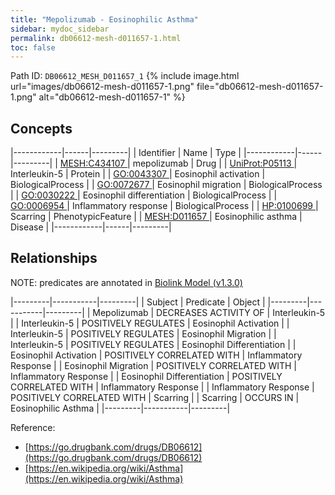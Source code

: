 ```yaml
---
title: "Mepolizumab - Eosinophilic Asthma"
sidebar: mydoc_sidebar
permalink: db06612-mesh-d011657-1.html
toc: false 
---
```



Path ID: `DB06612_MESH_D011657_1`
{% include image.html url="images/db06612-mesh-d011657-1.png" file="db06612-mesh-d011657-1.png" alt="db06612-mesh-d011657-1" %}

## Concepts

|------------|------|---------|
| Identifier | Name | Type    |
|------------|------|---------|
| <a href="https://identifiers.org/MESH:C434107">MESH:C434107 </a> | mepolizumab | Drug |
| <a href="https://identifiers.org/UniProt:P05113">UniProt:P05113 </a> | Interleukin-5 | Protein |
| <a href="https://identifiers.org/GO:0043307">GO:0043307 </a> | Eosinophil activation | BiologicalProcess |
| <a href="https://identifiers.org/GO:0072677">GO:0072677 </a> | Eosinophil migration | BiologicalProcess |
| <a href="https://identifiers.org/GO:0030222">GO:0030222 </a> | Eosinophil differentiation | BiologicalProcess |
| <a href="https://identifiers.org/GO:0006954">GO:0006954 </a> | Inflammatory response | BiologicalProcess |
| <a href="https://identifiers.org/HP:0100699">HP:0100699 </a> | Scarring | PhenotypicFeature |
| <a href="https://identifiers.org/MESH:D011657">MESH:D011657 </a> | Eosinophilic asthma | Disease |
|------------|------|---------|

## Relationships


NOTE: predicates are annotated in <a href="https://github.com/biolink/biolink-model/releases/tag/v1.3.0">Biolink Model (v1.3.0)</a>

|---------|-----------|---------|
| Subject | Predicate | Object  |
|---------|-----------|---------|
| Mepolizumab | DECREASES ACTIVITY OF | Interleukin-5 |
| Interleukin-5 | POSITIVELY REGULATES | Eosinophil Activation |
| Interleukin-5 | POSITIVELY REGULATES | Eosinophil Migration |
| Interleukin-5 | POSITIVELY REGULATES | Eosinophil Differentiation |
| Eosinophil Activation | POSITIVELY CORRELATED WITH | Inflammatory Response |
| Eosinophil Migration | POSITIVELY CORRELATED WITH | Inflammatory Response |
| Eosinophil Differentiation | POSITIVELY CORRELATED WITH | Inflammatory Response |
| Inflammatory Response | POSITIVELY CORRELATED WITH | Scarring |
| Scarring | OCCURS IN | Eosinophilic Asthma |
|---------|-----------|---------|

Reference: 
  - [https://go.drugbank.com/drugs/DB06612](https://go.drugbank.com/drugs/DB06612)
  - [https://en.wikipedia.org/wiki/Asthma](https://en.wikipedia.org/wiki/Asthma)

